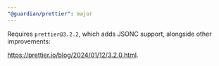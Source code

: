 ```yaml
---
"@guardian/prettier": major
---
```


Requires `prettier@3.2.2`, which adds JSONC support, alongside other improvements:

https://prettier.io/blog/2024/01/12/3.2.0.html.
